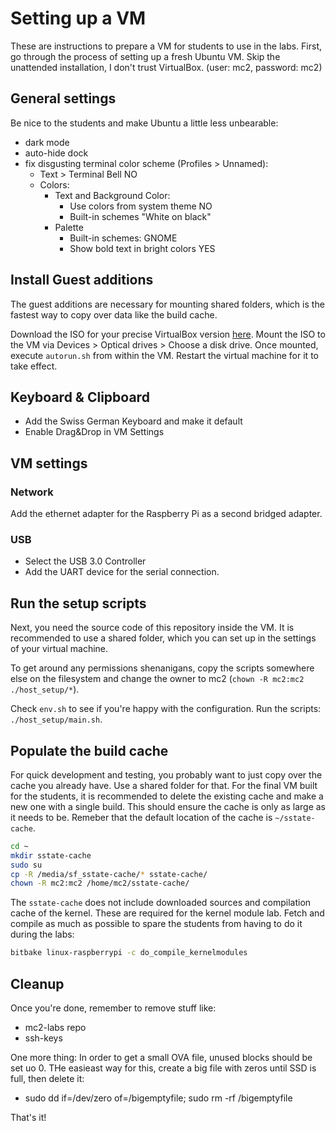 # Setting up a VM

These are instructions to prepare a VM for students to use in the labs.
First, go through the process of setting up a fresh Ubuntu VM.
Skip the unattended installation, I don't trust VirtualBox.
(user: mc2, password: mc2)

## General settings

Be nice to the students and make Ubuntu a little less unbearable:
- dark mode
- auto-hide dock
- fix disgusting terminal color scheme (Profiles > Unnamed):
  - Text > Terminal Bell NO
  - Colors:
    - Text and Background Color:
      - Use colors from system theme NO
      - Built-in schemes "White on black"
    - Palette
      - Built-in schemes: GNOME
      - Show bold text in bright colors YES

## Install Guest additions

The guest additions are necessary for mounting shared folders, which is the fastest way to copy over data like the build cache.

Download the ISO for your precise VirtualBox version [here][virtual-box-download].
Mount the ISO to the VM via Devices > Optical drives > Choose a disk drive.
Once mounted, execute `autorun.sh` from within the VM.
Restart the virtual machine for it to take effect.

## Keyboard & Clipboard

- Add the Swiss German Keyboard and make it default
- Enable Drag&Drop in VM Settings

## VM settings

### Network

Add the ethernet adapter for the Raspberry Pi as a second bridged adapter.

### USB

- Select the USB 3.0 Controller
- Add the UART device for the serial connection.

## Run the setup scripts

Next, you need the source code of this repository inside the VM.
It is recommended to use a shared folder, which you can set up in the settings of your virtual machine.

To get around any permissions shenanigans, copy the scripts somewhere else on the filesystem and change the owner to mc2 (`chown -R mc2:mc2 ./host_setup/*`).

Check `env.sh` to see if you're happy with the configuration.
Run the scripts: `./host_setup/main.sh`.

## Populate the build cache

For quick development and testing, you probably want to just copy over the cache you already have.
Use a shared folder for that.
For the final VM built for the students, it is recommended to delete the existing cache and make a new one with a single build.
This should ensure the cache is only as large as it needs to be.
Remeber that the default location of the cache is `~/sstate-cache`.

```sh
cd ~
mkdir sstate-cache
sudo su
cp -R /media/sf_sstate-cache/* sstate-cache/
chown -R mc2:mc2 /home/mc2/sstate-cache/
```

The `sstate-cache` does not include downloaded sources and compilation cache of the kernel.
These are required for the kernel module lab.
Fetch and compile as much as possible to spare the students from having to do it during the labs:

```sh
bitbake linux-raspberrypi -c do_compile_kernelmodules
```

## Cleanup

Once you're done, remember to remove stuff like:
- mc2-labs repo
- ssh-keys

One more thing: In order to get a small OVA file, unused blocks should be set uo 0. THe easieast way for this, create a big file with zeros until SSD is full, then delete it:
- sudo dd if=/dev/zero of=/bigemptyfile; sudo rm -rf /bigemptyfile

That's it!

[virtual-box-download]: https://download.virtualbox.org/virtualbox
